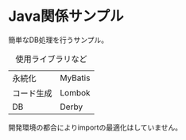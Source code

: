 # Java関係サンプル

簡単なDB処理を行うサンプル。

<table>
<caption>使用ライブラリなど</caption>
<tr><td>永続化</td><td>MyBatis</td></tr>
<tr><td>コード生成</td><td>Lombok</td></tr>
<tr><td>DB</td><td>Derby</td></tr>
</table>

開発環境の都合によりimportの最適化はしていません。

